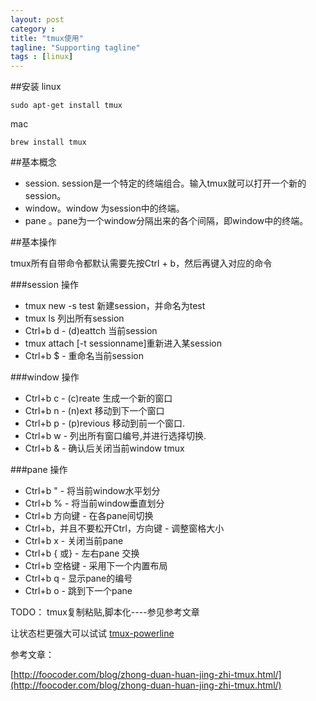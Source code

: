 ```yaml
---
layout: post
category : 
title: "tmux使用"
tagline: "Supporting tagline"
tags : [linux]
---
```


##安装
linux

    sudo apt-get install tmux

mac

    brew install tmux 
    

##基本概念
- session. session是一个特定的终端组合。输入tmux就可以打开一个新的session。
- window。window 为session中的终端。
- pane 。pane为一个window分隔出来的各个间隔，即window中的终端。

##基本操作

tmux所有自带命令都默认需要先按Ctrl + b，然后再键入对应的命令

###session 操作
- tmux new -s test 新建session，并命名为test
- tmux ls 列出所有session
- Ctrl+b d - (d)eattch 当前session
- tmux attach [-t sessionname]重新进入某session
- Ctrl+b $ - 重命名当前session

###window 操作
- Ctrl+b c - (c)reate 生成一个新的窗口
- Ctrl+b n - (n)ext 移动到下一个窗口
- Ctrl+b p - (p)revious 移动到前一个窗口.
- Ctrl+b w - 列出所有窗口编号,并进行选择切换.
- Ctrl+b & - 确认后关闭当前window tmux 

###pane 操作
- Ctrl+b " - 将当前window水平划分
- Ctrl+b % - 将当前window垂直划分
- Ctrl+b 方向键 - 在各pane间切换
- Ctrl+b，并且不要松开Ctrl，方向键 - 调整窗格大小
- Ctrl+b x - 关闭当前pane
- Ctrl+b { 或} - 左右pane 交换
- Ctrl+b 空格键 - 采用下一个内置布局 
- Ctrl+b q - 显示pane的编号 
- Ctrl+b o - 跳到下一个pane 

TODO： tmux复制粘贴,脚本化----参见参考文章


让状态栏更强大可以试试 [tmux-powerline](https://github.com/erikw/tmux-powerline)

参考文章：

[http://foocoder.com/blog/zhong-duan-huan-jing-zhi-tmux.html/](http://foocoder.com/blog/zhong-duan-huan-jing-zhi-tmux.html/)